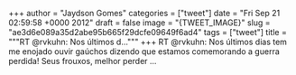 
+++
author = "Jaydson Gomes"
categories = ["tweet"]
date = "Fri Sep 21 02:59:58 +0000 2012"
draft = false
image = "{TWEET_IMAGE}"
slug = "ae3d6e089a35d2abe95b665f29dcfe09649f6ad4"
tags = ["tweet"]
title = """RT @rvkuhn: Nos últimos d..."""
+++
RT @rvkuhn: Nos últimos dias tem me enojado ouvir gaúchos dizendo que estamos comemorando a guerra perdida! Seus frouxos, melhor perder  ...
